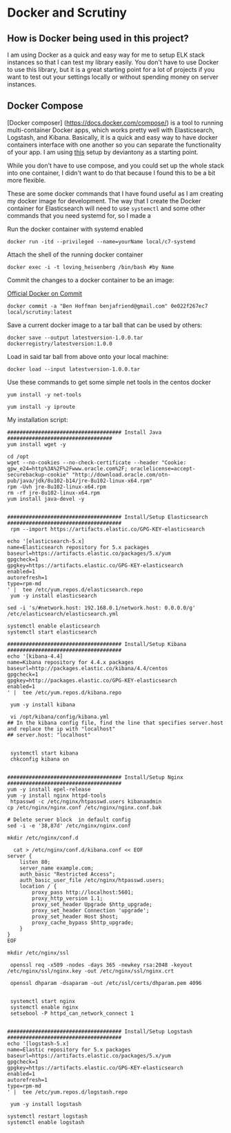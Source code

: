 # Docker and Scrutiny

## How is Docker being used in this project?

I am using Docker as a quick and easy way for me to setup ELK stack instances so that I can
test my library easily. You don't have to use Docker to use this library, but it is a great
starting point for a lot of projects if you want to test out your settings locally or
without spending money on server instances.

## Docker Compose

[Docker composer] (https://docs.docker.com/compose/) is a tool to running multi-container Docker
apps, which works pretty well with Elasticsearch, Logstash, and Kibana. Basically, it is a quick and easy way to have docker containers interface with one another so you can separate the functionality of your app. I am using [this](https://github.com/deviantony/docker-elk) setup by deviantony as a starting point.

While you don't have to use compose, and you could set up the whole stack into one container, I didn't want to do that because I found this to be a bit more flexible.


These are some docker commands that I have found useful as I am creating my docker image for development.
The way that I create the Docker container for Elasticsearch will need to use `systemctl` and some other commands that you need systemd for, so I made a

Run the docker container with systemd enabled

`docker run -itd --privileged --name=yourName local/c7-systemd`

Attach the shell of the running docker container

`docker exec -i -t loving_heisenberg /bin/bash #by Name`

Commit the changes to a docker container to be an image:

[Official Docker on Commit](https://docs.docker.com/engine/reference/commandline/commit/)

`docker commit -a "Ben Hoffman benjafriend@gmail.com" 0e022f267ec7 local/scrutiny:latest`


Save a current docker image to a tar ball that can be used by others:

`docker save --output latestversion-1.0.0.tar dockerregistry/latestversion:1.0.0`

Load in said tar ball from above onto your local machine:

`docker load --input latestversion-1.0.0.tar`


Use these commands to get some simple net tools in the centos docker
```
yum install -y net-tools

yum install -y iproute
```


My installation script:

```
##################################### Install Java ##################################
yum install wget -y

cd /opt
wget --no-cookies --no-check-certificate --header "Cookie: gpw_e24=http%3A%2F%2Fwww.oracle.com%2F; oraclelicense=accept-securebackup-cookie" "http://download.oracle.com/otn-pub/java/jdk/8u102-b14/jre-8u102-linux-x64.rpm"
rpm -Uvh jre-8u102-linux-x64.rpm
rm -rf jre-8u102-linux-x64.rpm
yum install java-devel -y


##################################### Install/Setup Elasticsearch #####################################
 rpm --import https://artifacts.elastic.co/GPG-KEY-elasticsearch

echo '[elasticsearch-5.x]
name=Elasticsearch repository for 5.x packages
baseurl=https://artifacts.elastic.co/packages/5.x/yum
gpgcheck=1
gpgkey=https://artifacts.elastic.co/GPG-KEY-elasticsearch
enabled=1
autorefresh=1
type=rpm-md
' |  tee /etc/yum.repos.d/elasticsearch.repo
 yum -y install elasticsearch

sed -i 's/#network.host: 192.168.0.1/network.host: 0.0.0.0/g' /etc/elasticsearch/elasticsearch.yml

systemctl enable elasticsearch
systemctl start elasticsearch

##################################### Install/Setup Kibana #####################################
echo '[kibana-4.4]
name=Kibana repository for 4.4.x packages
baseurl=http://packages.elastic.co/kibana/4.4/centos
gpgcheck=1
gpgkey=http://packages.elastic.co/GPG-KEY-elasticsearch
enabled=1
' |  tee /etc/yum.repos.d/kibana.repo

 yum -y install kibana

 vi /opt/kibana/config/kibana.yml
## In the kibana config file, find the line that specifies server.host and replace the ip with "localhost"
## server.host: "localhost"


 systemctl start kibana
 chkconfig kibana on


##################################### Install/Setup Nginx #####################################
yum -y install epel-release
yum -y install nginx httpd-tools
 htpasswd -c /etc/nginx/htpasswd.users kibanaadmin
cp /etc/nginx/nginx.conf /etc/nginx/nginx.conf.bak

# Delete server block  in default config
sed -i -e '38,87d' /etc/nginx/nginx.conf

mkdir /etc/nginx/conf.d

  cat > /etc/nginx/conf.d/kibana.conf << EOF
server {
    listen 80;
    server_name example.com;
    auth_basic "Restricted Access";
    auth_basic_user_file /etc/nginx/htpasswd.users;
    location / {
        proxy_pass http://localhost:5601;
        proxy_http_version 1.1;
        proxy_set_header Upgrade $http_upgrade;
        proxy_set_header Connection 'upgrade';
        proxy_set_header Host $host;
        proxy_cache_bypass $http_upgrade;
    }
}
EOF

mkdir /etc/nginx/ssl

 openssl req -x509 -nodes -days 365 -newkey rsa:2048 -keyout /etc/nginx/ssl/nginx.key -out /etc/nginx/ssl/nginx.crt

 openssl dhparam -dsaparam -out /etc/ssl/certs/dhparam.pem 4096


 systemctl start nginx
 systemctl enable nginx
 setsebool -P httpd_can_network_connect 1


##################################### Install/Setup Logstash #####################################
echo '[logstash-5.x]
name=Elastic repository for 5.x packages
baseurl=https://artifacts.elastic.co/packages/5.x/yum
gpgcheck=1
gpgkey=https://artifacts.elastic.co/GPG-KEY-elasticsearch
enabled=1
autorefresh=1
type=rpm-md
' |  tee /etc/yum.repos.d/logstash.repo

 yum -y install logstash

systemctl restart logstash
systemctl enable logstash



```

